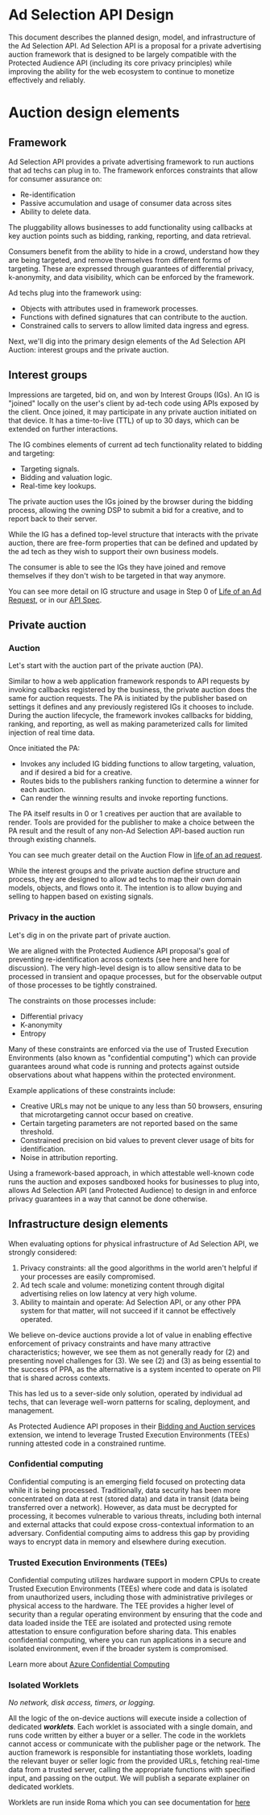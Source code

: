 # Ad Selection API Design

This document describes the planned design, model, and infrastructure of the Ad Selection API. Ad Selection API is a proposal for a private advertising auction framework that is designed to be largely compatible with the Protected Audience API (including its core privacy principles) while improving the ability for the web ecosystem to continue to monetize effectively and reliably.

# Auction design elements
## Framework

Ad Selection API provides a private advertising framework to run auctions that ad techs can plug in to. The framework enforces constraints that allow for consumer assurance on:
- Re-identification
- Passive accumulation and usage of consumer data across sites
- Ability to delete data.

The pluggability allows businesses to add functionality using callbacks at key auction points such as bidding, ranking, reporting, and data retrieval.

Consumers benefit from the ability to hide in a crowd, understand how they are being targeted, and remove themselves from different forms of targeting. These are expressed through guarantees of differential privacy, k-anonymity, and data visibility, which can be enforced by the framework.

Ad techs plug into the framework using:
- Objects with attributes used in framework processes.
- Functions with defined signatures that can contribute to the auction.
- Constrained calls to servers to allow limited data ingress and egress.

Next, we'll dig into the primary design elements of the Ad Selection API Auction: interest groups and the private auction.

## Interest groups

Impressions are targeted, bid on, and won by Interest Groups (IGs). An IG is "joined" locally on the user's client by ad-tech code using APIs exposed by the client. Once joined, it may participate in any private auction initiated on that device. It has a time-to-live (TTL) of up to 30 days, which can be extended on further interactions.

The IG combines elements of current ad tech functionality related to bidding and targeting:
- Targeting signals.
- Bidding and valuation logic.
- Real-time key lookups.

The private auction uses the IGs joined by the browser during the bidding process, allowing the owning DSP to submit a bid for a creative, and to report back to their server.

While the IG has a defined top-level structure that interacts with the private auction, there are free-form properties that can be defined and updated by the ad tech as they wish to support their own business models.

The consumer is able to see the IGs they have joined and remove themselves if they don't wish to be targeted in that way anymore.

You can see more detail on IG structure and usage in Step 0 of [Life of an Ad Request](Life%20of%20an%20Ad%20Request.md), or in our [API Spec](API%20Details.md).


## Private auction
### Auction

Let's start with the auction part of the private auction (PA).

Similar to how a web application framework responds to API requests by invoking callbacks registered by the business, the private auction does the same for auction requests. The PA is initiated by the publisher based on settings it defines and any previously registered IGs it chooses to include. During the auction lifecycle, the framework invokes callbacks for bidding, ranking, and reporting, as well as making parameterized calls for limited injection of real time data.

Once initiated the PA:
- Invokes any included IG bidding functions to allow targeting, valuation, and if desired a bid for a creative.
- Routes bids to the publishers ranking function to determine a winner for each auction.
- Can render the winning results and invoke reporting functions.

The PA itself results in 0 or 1 creatives per auction that are available to render. Tools are provided for the publisher to make a choice between the PA result and the result of any non-Ad Selection API-based auction run through existing channels.

You can see much greater detail on the Auction Flow in [life of an ad request](Life%20of%20an%20Ad%20Request.md).

While the interest groups and the private auction define structure and process, they are designed to allow ad techs to map their own domain models, objects, and flows onto it. The intention is to allow buying and selling to happen based on existing signals.

### Privacy in the auction

Let's dig in on the private part of private auction.

We are aligned with the Protected Audience API proposal's goal of preventing re-identification across contexts (see here and here for discussion). The very high-level design is to allow sensitive data to be processed in transient and opaque processes, but for the observable output of those processes to be tightly constrained.

The constraints on those processes include:
- Differential privacy
- K-anonymity
- Entropy

Many of these constraints are enforced via the use of Trusted Execution Environments (also known as "confidential computing") which can provide guarantees around what code is running and protects against outside observations about what happens within the protected environment.

Example applications of these constraints include:
- Creative URLs may not be unique to any less than 50 browsers, ensuring that microtargeting cannot occur based on creative.
- Certain targeting parameters are not reported based on the same threshold.
- Constrained precision on bid values to prevent clever usage of bits for identification.
- Noise in attribution reporting.

Using a framework-based approach, in which attestable well-known code runs the auction and exposes sandboxed hooks for businesses to plug into, allows Ad Selection API (and Protected Audience) to design in and enforce privacy guarantees in a way that cannot be done otherwise.


## Infrastructure design elements

When evaluating options for physical infrastructure of Ad Selection API, we strongly considered:
1. Privacy constraints: all the good algorithms in the world aren't helpful if your processes are easily compromised.
1. Ad tech scale and volume: monetizing content through digital advertising relies on low latency at very high volume.
1. Ability to maintain and operate: Ad Selection API, or any other PPA system for that matter, will not succeed if it cannot be effectively operated.

We believe on-device auctions provide a lot of value in enabling effective enforcement of privacy constraints and have many attractive characteristics; however, we see them as not generally ready for (2) and presenting novel challenges for (3). We see (2) and (3) as being essential to the success of PPA, as the alternative is a system incented to operate on PII that is shared across contexts.

This has led us to a sever-side only solution, operated by individual ad techs, that can leverage well-worn patterns for scaling, deployment, and management.

As Protected Audience API proposes in their [Bidding and Auction services](https://github.com/privacysandbox/fledge-docs/blob/main/bidding_auction_services_api.md) extension, we intend to leverage Trusted Execution Environments (TEEs) running attested code in a constrained runtime.

### Confidential computing
Confidential computing is an emerging field focused on protecting data while it is being processed. Traditionally, data security has been more concentrated on data at rest (stored data) and data in transit (data being transferred over a network). However, as data must be decrypted for processing, it becomes vulnerable to various threats, including both internal and external attacks that could expose cross-contextual information to an adversary. Confidential computing aims to address this gap by providing ways to encrypt data in memory and elsewhere during execution.

### Trusted Execution Environments (TEEs)
Confidential computing utilizes hardware support in modern CPUs to create Trusted Execution Environments (TEEs) where code and data is isolated from unauthorized users, including those with administrative privileges or physical access to the hardware.  The TEE provides a higher level of security than a regular operating environment by ensuring that the code and data loaded inside the TEE are isolated and protected using remote attestation to ensure configuration before sharing data. This enables confidential computing, where you can run applications in a secure and isolated environment, even if the broader system is compromised.

Learn more about [Azure Confidential Computing](https://azure.microsoft.com/en-us/solutions/confidential-compute/#overview)

### Isolated Worklets
_No network, disk access, timers, or logging._

All the logic of the on-device auctions will execute inside a collection of dedicated **_worklets_**.  Each worklet is associated with a single domain, and runs code written by either a buyer or a seller.  The code in the worklets cannot access or communicate with the publisher page or the network.  The auction framework is responsible for instantiating those worklets, loading the relevant buyer or seller logic from the provided URLs, fetching real-time data from a trusted server, calling the appropriate functions with specified input, and passing on the output.  We will publish a separate explainer on dedicated worklets.

Worklets are run inside Roma which you can see documentation for [here](https://github.com/privacysandbox/fledge-docs/blob/main/bidding_auction_services_system_design.md#roma)
